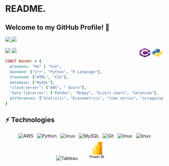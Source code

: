 # README.
## Welcome to my GitHub Profile! 👾

<div align="left">
  <a href="https://github.com/Omatheuswander">
  <img aling="left" height="180em" src="https://github-readme-stats.vercel.app/api?username=OMatheusWander&show_icons=true&theme=dark"/>
  <img aling="left" height="180em" src="https://github-readme-stats.vercel.app/api/top-langs/?username=OMatheusWander&layout=compact&langs_count=7&theme=dark"/>

</div> 
  
<div style="display: inline_block"><br>
  <a href="https://instagram.com/omatheuswander?igshid=OGQ5ZDc2ODk2ZA=="
    utm_medium=copy_link" target="_blank"><img src="https://img.shields.io/badge/-Instagram-%23E4405F?style=for-the-badge&logo=instagram&logoColor=white" target="_blank"></a>
  <a href="https://www.linkedin.com/in/matheus-wander/" target="_blank"><img src="https://img.shields.io/badge/-LinkedIn-%230077B5?style=for-the-badge&logo=linkedin&logoColor=white" target="_blank"></a> 
   <img align="right" alt="Python" height="30" width="40" src="https://raw.githubusercontent.com/devicons/devicon/master/icons/python/python-original.svg">
  <img align="right" alt="Csharp" height="30" width="40" src="https://raw.githubusercontent.com/devicons/devicon/master/icons/csharp/csharp-original.svg">
</div>

```ruby
CONST Wander = {
  pronouns: "He" | "him",
  backend: ["C++", "Python", "R Language"],
  frontend: ["HTML", "CSS"],
  database: ["MySQL"],
  "cloud-server": ["AWS", " Azure"],
  "data libraries": ["Pandas", "Numpy", "Scikit Learn", "Selenium"],
  differences: ["Statistic", "Econometrics", "time series", "scrapping"]
}
```


## ⚡ Technologies
<p align="center">
	<img title="AWS" alt="AWS" src="https://raw.githubusercontent.com/Thomas-George-T/Thomas-George-T/master/assets/aws.svg" width="60" height="40" style="vertical-align:down; margin:4px"/>
	<img title="Python" alt="Python" src="https://raw.githubusercontent.com/Thomas-George-T/Thomas-George-T/master/assets/python.svg" width="40" height="40" style="vertical-align:down; margin:4px"/>
	<img title="R" alt="linux" src="https://raw.githubusercontent.com/Thomas-George-T/Thomas-George-T/master/assets/r-lang.svg" width="55" style="vertical-align:down; margin:4px"/>
	<img title="MySQL" alt="MySQL" src="https://raw.githubusercontent.com/Thomas-George-T/Thomas-George-T/master/assets/mysql.svg" width="40" height="40" style="vertical-align:down; margin:4px"/>
	<img title="Git" alt="Git" src="https://raw.githubusercontent.com/Thomas-George-T/Thomas-George-T/master/assets/git.svg" width="70" height="40" style="vertical-align:down; margin:4px"/>
	<img title="jira" alt="linux" src="https://raw.githubusercontent.com/Thomas-George-T/Thomas-George-T/master/assets/jira.svg" width="40" style="vertical-align:down; margin:4px"/>
	<img title="linux" alt="linux" src="https://raw.githubusercontent.com/Thomas-George-T/Thomas-George-T/master/assets/linux-tux.svg" width="40" style="vertical-align:down; margin:4px"/>	
	<img title="Tableau" alt="Tableau" src="https://raw.githubusercontent.com/Thomas-George-T/Thomas-George-T/master/assets/tableau.svg" width="200" style="vertical-align:down; margin:4px"/>
  <img title="Power BI" alt="Tableau" src="https://github.com/OMatheusWander/OMatheusWander/blob/25f1981f4ec50bc76f96596bbc902eace14e317a/Power-BI-Symbol.png" width="100" style="vertical-align:down; margin:4px"/>

</p>
